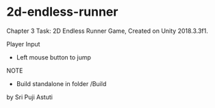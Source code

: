 # 2d-endless-runner

Chapter 3 Task: 2D Endless Runner Game, Created on Unity 2018.3.3f1.

Player Input
- Left mouse button to jump

NOTE
- Build standalone in folder /Build


by Sri Puji Astuti
